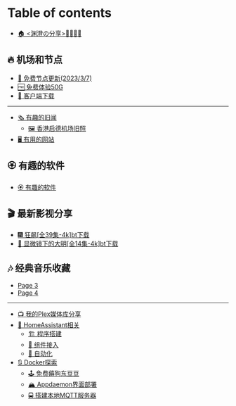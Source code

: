 # Table of contents

* [🏠 <渊澄の分享>🤷‍♂️🤷‍♀️](README.md)

## 🔥 机场和节点 <a href="#airport" id="airport"></a>

* [🌠 免费节点更新(2023/3/7)](airport/mian-fei-jie-dian-geng-xin-202337.md)
* [🆓 免费体验50G](airport/mian-fei-ti-yan-50g.md)
* [📱 客户端下载](airport/ke-hu-duan-xia-zai.md)

***

* [🗞 有趣的旧闻](you-qu-de-jiu-wen/README.md)
  * [🖼 香港启德机场旧照](you-qu-de-jiu-wen/xiang-gang-qi-de-ji-chang-jiu-zhao.md)
* [🖥 有用的网站](you-qu-de-wang-zhan.md)

## 🏵 有趣的软件 <a href="#software" id="software"></a>

* [🏵 有趣的软件](software/you-qu-de-ruan-jian.md)

## 🎬 最新影视分享 <a href="#movie" id="movie"></a>

* [🎆 狂飙\[全39集-4k\]bt下载](movie/kuang-biao-quan-39-ji-4kbt-xia-zai.md)
* [🍟 显微镜下的大明\[全14集-4k\]bt下载](movie/xian-wei-jing-xia-de-da-ming-quan-14-ji-4kbt-xia-zai.md)

## 🎶 经典音乐收藏 <a href="#music" id="music"></a>

* [Page 3](music/page-3.md)
* [Page 4](music/page-4.md)

***

* [📺 我的Plex媒体库分享](wo-de-plex-mei-ti-ku-fen-xiang.md)
* [🏡 HomeAssistant相关](2.md)
  * [🏗 程序搭建](999.md)
  * [🔗 组件接入](2/zu-jian-jie-ru.md)
  * [🚂 自动化](2/zi-dong-hua.md)
* [🔃 Docker探索](docker-tan-suo/README.md)
  * [🕹 免费薅狗东豆豆](docker-tan-suo/you-qu-de-rong-qi.md)
  * [🏔 Appdaemon界面部署](docker-tan-suo/appdaemon-jie-mian-bu-shu.md)
  * [🚍 搭建本地MQTT服务器](docker-tan-suo/da-jian-ben-di-mqtt-fu-wu-qi.md)
